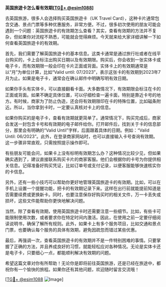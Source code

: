 **英国旅遊卡怎么看有效期[[TG💪+ @esim1088](https://t.me/s/esim1088)]**

去英国旅游，很多人会选择购买英国旅遊卡（UK Travel Card），这种卡片通常包含交通、景点门票等多种优惠服务，非常方便。不过，很多初次使用的朋友可能会遇到一个问题：英国旅遊卡的有效期怎么查看？其实，查看有效期的方法并不复杂，但如果你对流程不熟悉，可能就会觉得麻烦。今天就来给大家详细讲解一下如何查看英国旅遊卡的有效期。

首先，我们需要了解英国旅遊卡的基本信息。这类卡通常是通过旅行社或者在线平台购买的，卡上会标注出购买日期以及有效期限。购买后，你会收到一张实体卡或电子卡，而有效期限一般会印在卡片正面或背面。实体卡上的有效期通常是以“月”为单位计算，比如“Valid until: 07/2023”，表示这张卡的有效期到2023年7月为止。如果是电子卡，通常会在确认邮件中明确写明有效日期。

如果你手头有实体卡，可以直接翻看卡面。大多数情况下，有效期限会标注在卡的正面或背面。如果不确定具体位置，可以仔细检查一遍卡面，特别是靠近卡号的地方。有时候，商家为了防止伪造，还会将有效期限印在卡的特殊位置，比如磁条附近。所以，当你拿到卡时，一定要认真核对卡上的信息。

如果你购买的是电子卡，查看有效期就更简单了。通常情况下，购买完成后，商家会发送一封包含卡号和有效期的电子邮件给你。打开邮件后，找到关于卡的信息部分，那里会有明确的“Valid Until”字样，后面跟着具体的日期。例如：“Valid Until: 06/2023”。此外，在登录商家网站时，也可以直接输入卡号查询有效期。这一步骤非常直观，只需按照提示操作即可。

有些朋友可能会问，如果卡上没有标明有效期怎么办？这种情况比较少见，但如果确实遇到了，建议直接联系购买卡片的商家客服。他们会根据你的卡号为你提供相关信息。记得准备好购买凭证，比如订单号或支付记录，以便客服能够快速核实你的卡信息。

另外，还有一些小技巧可以帮助你更好地管理英国旅遊卡的有效期。比如，可以在手机上设置一个提醒功能，把卡的有效期记录下来。这样在出行前就能提前知道是否需要续费或更换新卡。同时，也要注意保存好购买时的相关文件，万一卡丢失或损坏，这些文件能帮助你更快地解决问题。

当然，除了查看有效期，使用英国旅遊卡时还需要注意一些细节。比如，有些卡可能限制使用次数，或者要求你在特定时间内激活。因此，在使用之前一定要仔细阅读说明书，确保了解所有规则。此外，如果卡上有多个服务项目，比如交通和景点门票，也要确认每个服务的具体有效期，避免因疏忽而错过某些优惠。

最后，再强调一次，查看英国旅遊卡的有效期并不是一件特别困难的事情。只要掌握了正确的方法，并且养成良好的习惯，就能轻松应对各种情况。无论是实体卡还是电子卡，只要细心一点，都能顺利解决有效期的问题。

希望这篇文章对你有所帮助！无论你是即将前往英国旅游，还是已经在旅途中，都祝你有一个愉快的旅程。如果你还有其他问题，欢迎随时留言交流哦！

[[TG💪+ @esim1088](https://t.me/s/esim1088) ![Image](https://i.postimg.cc/4NQfJmqS/Snipaste-2025-05-13-00-14-12.png)]